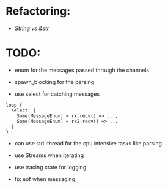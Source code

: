 # Refactoring:
- *String vs &str*

# TODO:
- enum for the messages passed through the channels
- spawn_blocking for the parsing

- use select for catching messages
```
loop {
  select! {
    Some(MessageEnum) = rx.recv() => ...,
    Some(MessageEnum) = rx2.recv() => ...
  }
}
```

- can use std::thread for the cpu intensive tasks like parsing
- use Streams when iterating
- use tracing crate for logging

- fix eof when messaging